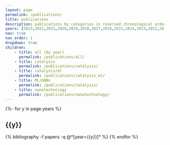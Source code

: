 ```yaml
---
layout: page
permalink: /publications/
title: publications
description: publications by categories in reversed chronological order. generated by jekyll-scholar.
years: [2023,2022,2021,2020,2019,2018,2017,2016,2015,2014,2013,2012,2011,2010,2009,2008,2007,2006]
nav: true
nav_order: 1
dropdown: true
children: 
    - title: all (by year)
      permalink: /publications/all/
    - title: catalysis
      permalink: /publications/catalysis/
    - title: catalysis/ml
      permalink: /publications/catalysis_ml/
    - title: ML/GNNs
      permalink: /publications/catalysis/
    - title: nanotechnology
      permalink: /publications/nanotechnology/
---
```

<!-- _pages/publications.md -->
<div class="publications">

{%- for y in page.years %}
  <h2 class="year">{{y}}</h2>
  {% bibliography -f papers -q @*[year={{y}}]* %}
{% endfor %}

</div>
